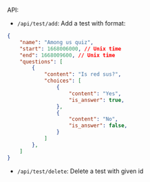 API:
- `/api/test/add`: Add a test with format:

```json
{
    "name": "Among us quiz",
    "start": 1668006000, // Unix time
    "end": 1668009600, // Unix time
    "questions": [
        {
            "content": "Is red sus?",
            "choices": [
                {
                    "content": "Yes",
                    "is_answer": true,
                },
                {
                    "content": "No",
                    "is_answer": false,
                }
            ]
        },
    ]
}
```

- `/api/test/delete`: Delete a test with given id